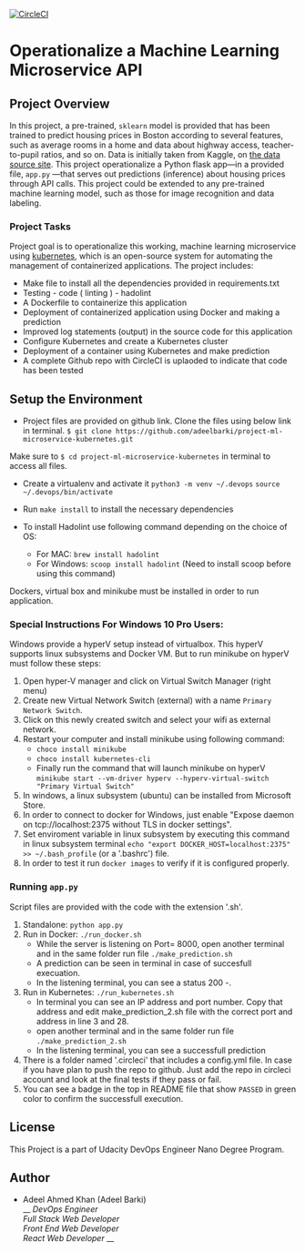 [![CircleCI](https://circleci.com/gh/adeelbarki/project-ml-microservice-kubernetes.svg?style=svg)](https://circleci.com/gh/adeelbarki/project-ml-microservice-kubernetes)

# Operationalize a Machine Learning Microservice API

## Project Overview

In this project, a pre-trained, `sklearn` model is provided that has been trained to predict housing prices in Boston according to several features, such as average rooms in a home and data about highway access, teacher-to-pupil ratios, and so on. Data is initially taken from Kaggle, on [the data source site](https://www.kaggle.com/c/boston-housing). This project operationalize a Python flask app—in a provided file, `app.py` —that serves out predictions (inference) about housing prices through API calls. This project could be extended to any pre-trained machine learning model, such as those for image recognition and data labeling.

### Project Tasks

Project goal is to operationalize this working, machine learning microservice using [kubernetes](https://kubernetes.io/), which is an open-source system for automating the management of containerized applications. The project includes:
* Make file to install all the dependencies provided in requirements.txt
* Testing - code ( linting ) - hadolint
* A Dockerfile to containerize this application
* Deployment of containerized application using Docker and making a prediction
* Improved log statements (output) in the source code for this application
* Configure Kubernetes and create a Kubernetes cluster
* Deployment of a container using Kubernetes and make prediction
* A complete Github repo with CircleCI is uplaoded to indicate that code has been tested

## Setup the Environment

* Project files are provided on github link. Clone the files using below link in terminal.
`$ git clone https://github.com/adeelbarki/project-ml-microservice-kubernetes.git`

Make sure to `$ cd project-ml-microservice-kubernetes` in terminal to access all files. 

* Create a virtualenv and activate it 
`python3 -m venv ~/.devops`
`source ~/.devops/bin/activate`
* Run `make install` to install the necessary dependencies

* To install Hadolint use following command depending on the choice of OS:

    * For MAC: `brew install hadolint`
    * For Windows: `scoop install hadolint` (Need to install scoop before using this command)

Dockers, virtual box and minikube must be installed in order to run application. 

### Special Instructions For Windows 10 Pro Users:

Windows provide a hyperV setup instead of virtualbox. This hyperV supports linux subsystems and Docker VM. But to run minikube on hyperV must follow these steps:

1. Open hyper-V manager and click on Virtual Switch Manager (right menu)
2. Create new Virtual Network Switch (external) with a name `Primary Network Switch`.
3. Click on this newly created switch and select your wifi as external network.
4. Restart your computer and install minikube using following command:
    * `choco install minikube`
    * `choco install kubernetes-cli`
    * Finally run the command that will launch minikube on hyperV
        `minikube start --vm-driver hyperv --hyperv-virtual-switch "Primary Virtual Switch"`
5. In windows, a linux subsystem (ubuntu) can be installed from Microsoft Store.
6. In order to connect to docker for Windows, just enable "Expose daemon on tcp://localhost:2375 without TLS in docker settings".
7. Set enviroment variable in linux subsystem by executing this command in linux subsystem terminal
    `echo "export DOCKER_HOST=localhost:2375" >> ~/.bash_profile` (or a '.bashrc') file.
8. In order to test it run `docker images` to verify if it is configured properly.

### Running `app.py`

Script files are provided with the code with the extension '.sh'. 

1. Standalone:  `python app.py`
2. Run in Docker:  `./run_docker.sh`
    * While the server is listening on Port= 8000, open another terminal and in the same folder run file
        `./make_prediction.sh`
    * A prediction can be seen in terminal in case of succesfull execuation.
    * In the listening terminal, you can see a status 200 -.
3. Run in Kubernetes:  `./run_kubernetes.sh`
    * In terminal you can see an IP address and port number. Copy that address and edit make_prediction_2.sh file with the correct port and address in line 3 and 28.
    * open another terminal and in the same folder run file
        `./make_prediction_2.sh`
    * In the listening terminal, you can see a successfull prediction
4. There is a folder named '.circleci' that includes a config.yml file. In case if you have plan to push the repo to github. Just add the repo in circleci account and look at the final tests if they pass or fail. 
5. You can see a badge in the top in README file that show `PASSED` in green color to confirm the successfull execution.

## License

This Project is a part of Udacity DevOps Engineer Nano Degree Program.   

## Author

* Adeel Ahmed Khan (Adeel Barki) <br />
  __ _DevOps Engineer_ <br />
  _Full Stack Web Developer_ <br />
  _Front End Web Developer_ <br />
  _React Web Developer_ __ <br />
